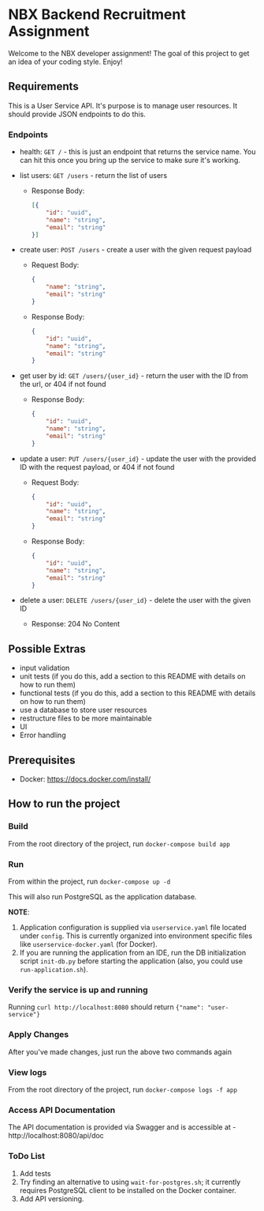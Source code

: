 # NBX Backend Recruitment Assignment

Welcome to the NBX developer assignment! The goal of this project to get an idea of your coding style. Enjoy!

## Requirements

This is a User Service API. It's purpose is to manage user resources. It should provide JSON endpoints to do this.

### Endpoints

- health: `GET /` - this is just an endpoint that returns the service name. You can hit this once you bring up the service to make sure it's working.
- list users: `GET /users` - return the list of users
  - Response Body:

    ```json
    [{
        "id": "uuid",
        "name": "string",
        "email": "string"
    }]
    ```

- create user: `POST /users` - create a user with the given request payload
  - Request Body:

    ```json
    {
        "name": "string",
        "email": "string"
    }
    ```

  - Response Body:

    ```json
    {
        "id": "uuid",
        "name": "string",
        "email": "string"
    }
    ```

- get user by id: `GET /users/{user_id}` - return the user with the ID from the url, or 404 if not found
  - Response Body:

    ```json
    {
        "id": "uuid",
        "name": "string",
        "email": "string"
    }
    ```

- update a user: `PUT /users/{user_id}` - update the user with the provided ID with the request payload, or 404 if not found
  - Request Body:

    ```json
    {
        "id": "uuid",
        "name": "string",
        "email": "string"
    }
    ```

  - Response Body:

    ```json
    {
        "id": "uuid",
        "name": "string",
        "email": "string"
    }
    ```

- delete a user: `DELETE /users/{user_id}` - delete the user with the given ID
  - Response: 204 No Content

## Possible Extras

- input validation
- unit tests (if you do this, add a section to this README with details on how to run them)
- functional tests (if you do this, add a section to this README with details on how to run them)
- use a database to store user resources
- restructure files to be more maintainable
- UI
- Error handling

## Prerequisites

- Docker: https://docs.docker.com/install/

## How to run the project

### Build

From the root directory of the project, run `docker-compose build app`

### Run

From within the project, run `docker-compose up -d`

This will also run PostgreSQL as the application database.

**NOTE**: 

1. Application configuration is supplied via `userservice.yaml` file located under `config`. This is currently organized into environment specific files like `userservice-docker.yaml` (for Docker).
2. If you are running the application from an IDE, run the DB initialization script `init-db.py` before starting the application (also, you could use `run-application.sh`).

### Verify the service is up and running

Running `curl http://localhost:8080` should return `{"name": "user-service"}`

### Apply Changes

After you've made changes, just run the above two commands again

### View logs

From the root directory of the project, run `docker-compose logs -f app`

### Access API Documentation

The API documentation is provided via Swagger and is accessible at - http://localhost:8080/api/doc

### ToDo List

1. Add tests
2. Try finding an alternative to using `wait-for-postgres.sh`; it currently requires PostgreSQL client to be installed on the Docker container.
3. Add API versioning.
